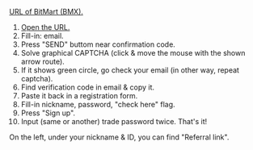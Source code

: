 [URL of BitMart (BMX).](https://www.bitmart.com/?r=88515)

1. [Open the URL.](https://www.bitmart.com/?r=88515)
2. Fill-in: email. 
3. Press "SEND" buttom near confirmation code.
4. Solve graphical CAPTCHA (click & move the mouse with the shown arrow route).
5. If it shows green circle, go check your email (in other way, repeat captcha).
6. Find verification code in email & copy it.
7. Paste it back in a registration form.
8. Fill-in nickname, password, "check here" flag.
9. Press "Sign up".
10. Input (same or another) trade password twice. That's it!

On the left, under your nickname & ID, you can find "Referral link".
